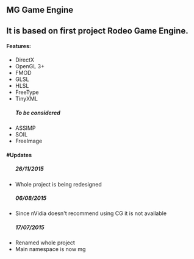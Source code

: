 MG Game Engine
-----------------------------
<h2>It is based on first project Rodeo Game Engine.</h2>
<h4>Features:</h4>
<ul>
<li>DirectX</li>
<li>OpenGL 3+</li>
<li>FMOD</li>
<li>GLSL</li>
<li>HLSL</li>
<li>FreeType</li>
<li>TinyXML</li>
<h5>To be considered</h5>
<li>ASSIMP</li>
<li>SOIL</li>
<li>FreeImage</li>
</ul>
<h4>#Updates</h4>
<ul>
<h5>26/11/2015</h5>
<li>Whole project is being redesigned</li>
<h5>06/08/2015</h5>
<li>Since nVidia doesn't recommend using CG it is not available</li>
<h5>17/07/2015</h5>
<li>Renamed whole project</li>
<li>Main namespace is now mg</li>
</ul>
